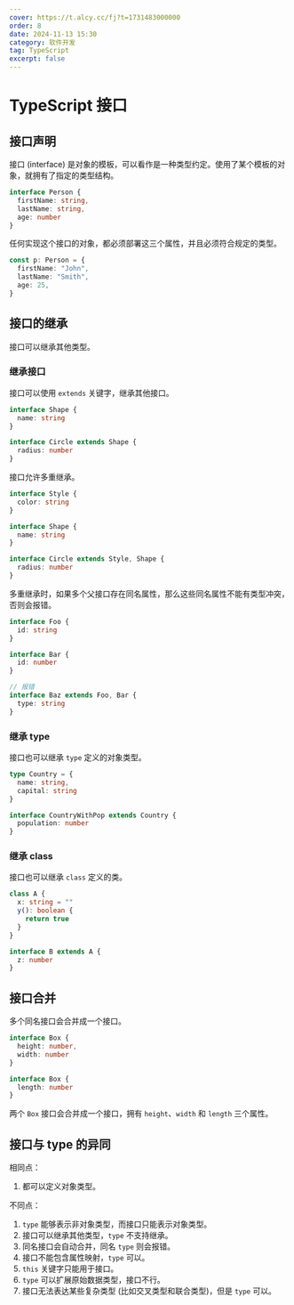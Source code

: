 ```yaml
---
cover: https://t.alcy.cc/fj?t=1731483000000
order: 8
date: 2024-11-13 15:30
category: 软件开发
tag: TypeScript
excerpt: false
---
```


# TypeScript 接口

## 接口声明

接口 (interface) 是对象的模板，可以看作是一种类型约定。使用了某个模板的对象，就拥有了指定的类型结构。

```TypeScript
interface Person {
  firstName: string,
  lastName: string,
  age: number
}
```

任何实现这个接口的对象，都必须部署这三个属性，并且必须符合规定的类型。

```TypeScript
const p: Person = {
  firstName: "John",
  lastName: "Smith",
  age: 25,
}
```

## 接口的继承

接口可以继承其他类型。

### 继承接口

接口可以使用 `extends` 关键字，继承其他接口。

```TypeScript
interface Shape {
  name: string
}

interface Circle extends Shape {
  radius: number
}
```

接口允许多重继承。

```TypeScript
interface Style {
  color: string
}

interface Shape {
  name: string
}

interface Circle extends Style, Shape {
  radius: number
}
```

多重继承时，如果多个父接口存在同名属性，那么这些同名属性不能有类型冲突，否则会报错。

```TypeScript
interface Foo {
  id: string
}

interface Bar {
  id: number
}

// 报错
interface Baz extends Foo, Bar {
  type: string
}
```

### 继承 type

接口也可以继承 `type` 定义的对象类型。

```TypeScript
type Country = {
  name: string,
  capital: string
}

interface CountryWithPop extends Country {
  population: number
}
```

### 继承 class

接口也可以继承 `class` 定义的类。

```TypeScript
class A {
  x: string = ""
  y(): boolean {
    return true
  }
}

interface B extends A {
  z: number
}
```

## 接口合并

多个同名接口会合并成一个接口。

```TypeScript
interface Box {
  height: number,
  width: number
}

interface Box {
  length: number
}
```

两个 `Box` 接口会合并成一个接口，拥有 `height`、`width` 和 `length` 三个属性。

## 接口与 type 的异同

相同点：
1. 都可以定义对象类型。

不同点：
1. `type` 能够表示非对象类型，而接口只能表示对象类型。
2. 接口可以继承其他类型，`type` 不支持继承。
3. 同名接口会自动合并，同名 `type` 则会报错。
4. 接口不能包含属性映射，`type` 可以。
5. `this` 关键字只能用于接口。
6. `type` 可以扩展原始数据类型，接口不行。
7. 接口无法表达某些复杂类型 (比如交叉类型和联合类型)，但是 `type` 可以。